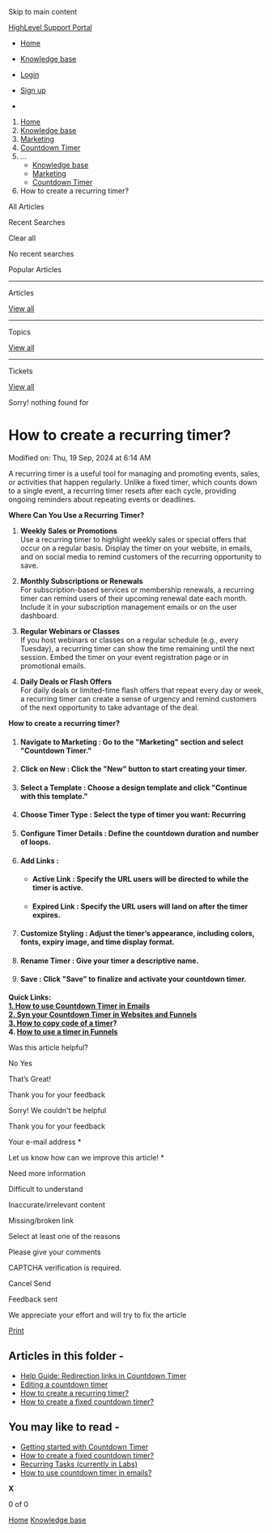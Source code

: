 Skip to main content

[ HighLevel Support Portal ](https://help.gohighlevel.com)

  * [ Home ](/support/home)
  * [ Knowledge base ](/support/solutions)

  * [Login](/support/login)
  * [Sign up](/support/signup)
  * 

  1. [Home](/support/home)
  2. [Knowledge base](/support/solutions)
  3. [Marketing](/support/solutions/48000449565)
  4. [Countdown Timer](/support/solutions/folders/155000000777)
  5. ... 
     * [Knowledge base](/support/solutions)
     * [Marketing](/support/solutions/48000449565)
     * [Countdown Timer](/support/solutions/folders/155000000777)
  6. How to create a recurring timer?

All  Articles 

Recent Searches

Clear all

No recent searches

Popular Articles

* * *

Articles

[View all](/support/search/solutions)

* * *

Topics

[View all](/support/search/topics)

* * *

Tickets

[View all](/support/search/tickets)

Sorry! nothing found for   

# How to create a recurring timer?

Modified on: Thu, 19 Sep, 2024 at 6:14 AM

A recurring timer is a useful tool for managing and promoting events, sales, or activities that happen regularly. Unlike a fixed timer, which counts down to a single event, a recurring timer resets after each cycle, providing ongoing reminders about repeating events or deadlines.

**Where Can You Use a Recurring Timer?**

  1. **Weekly Sales or Promotions**  
Use a recurring timer to highlight weekly sales or special offers that occur on a regular basis. Display the timer on your website, in emails, and on social media to remind customers of the recurring opportunity to save.

  2. **Monthly Subscriptions or Renewals**  
For subscription-based services or membership renewals, a recurring timer can remind users of their upcoming renewal date each month. Include it in your subscription management emails or on the user dashboard.

  3. **Regular Webinars or Classes**  
If you host webinars or classes on a regular schedule (e.g., every Tuesday), a recurring timer can show the time remaining until the next session. Embed the timer on your event registration page or in promotional emails.

  4. **Daily Deals or Flash Offers**  
For daily deals or limited-time flash offers that repeat every day or week, a recurring timer can create a sense of urgency and remind customers of the next opportunity to take advantage of the deal.

**How to create a recurring timer?**

  1. #### **Navigate to Marketing** : Go to the "Marketing" section and select "Countdown Timer."

  2. #### **Click on New** : Click the "New" button to start creating your timer.

  3. #### **Select a Template** : Choose a design template and click "Continue with this template."

  4. #### **Choose Timer Type** : Select the type of timer you want:  Recurring

  5. #### **Configure Timer Details** : Define the countdown duration and number of loops.

  6. #### **Add Links** :

     * #### **Active Link** : Specify the URL users will be directed to while the timer is active.

     * #### **Expired Link** : Specify the URL users will land on after the timer expires.

  7. #### **Customize Styling** : Adjust the timer’s appearance, including colors, fonts, expiry image, and time display format.

  8. #### **Rename Timer** : Give your timer a descriptive name.

  9. #### **Save** : Click "Save" to finalize and activate your countdown timer.  

**Quick Links:**  
**[1\. How to use Countdown Timer in Emails](https://help.gohighlevel.com/a/solutions/articles/155000003101?portalId=48000045315)**  
**[2\. Syn your Countdown Timer in Websites and Funnels](https://help.gohighlevel.com/a/solutions/articles/155000003102?portalId=48000045315)**  
**[3\. How to copy code of a timer](https://help.gohighlevel.com/a/solutions/articles/155000003103?portalId=48000045315)?**  
**4.  **[How to use a timer in Funnels](https://help.gohighlevel.com/a/solutions/articles/155000003122?portalId=48000045315)****  

Was this article helpful?

No  Yes 

That’s Great!

Thank you for your feedback

Sorry! We couldn't be helpful

Thank you for your feedback

Your e-mail address *

Let us know how can we improve this article! *

Need more information 

Difficult to understand 

Inaccurate/irrelevant content 

Missing/broken link 

Select at least one of the reasons 

Please give your comments 

CAPTCHA verification is required. 

Cancel  Send 

Feedback sent

We appreciate your effort and will try to fix the article

[Print](javascript:print\(\))

## Articles in this folder -

  * [Help Guide: Redirection links in Countdown Timer](/support/solutions/articles/155000003532-help-guide-redirection-links-in-countdown-timer)
  * [Editing a countdown timer](/support/solutions/articles/155000003500-editing-a-countdown-timer)
  * [How to create a recurring timer?](/support/solutions/articles/155000003114-how-to-create-a-recurring-timer-)
  * [How to create a fixed countdown timer?](/support/solutions/articles/155000003113-how-to-create-a-fixed-countdown-timer-)

## You may like to read -

  * [Getting started with Countdown Timer](/support/solutions/articles/155000003100-getting-started-with-countdown-timer)
  * [How to create a fixed countdown timer?](/support/solutions/articles/155000003113-how-to-create-a-fixed-countdown-timer-)
  * [Recurring Tasks (currently in Labs)](/support/solutions/articles/155000003909-recurring-tasks-currently-in-labs-)
  * [How to use countdown timer in emails?](/support/solutions/articles/155000003101-how-to-use-countdown-timer-in-emails-)

**X**

0 of 0 []()

[Home](/support/home) [Knowledge base](/support/solutions)

